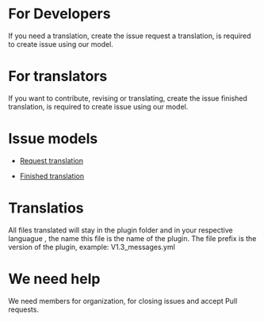# For Developers
If you need a translation, create the issue request a translation, is required to create issue using our model.

# For translators
If you want to contribute, revising or translating, create the issue finished translation, is required to create issue using our model.

# Issue models
* [Request translation](https://github.com/Minecraft-Plugin-Translator-Comunity/Paper/wiki/Request-translation)

* [Finished translation](https://github.com/Minecraft-Plugin-Translator-Comunity/Paper/wiki/Finished-translation)

# Translatios
All files translated will stay in the plugin folder and in your respective languague , the name this file is the name of the plugin. The file prefix is the version of the plugin, example: V1.3_messages.yml

# We need help
We need members for organization, for closing issues and accept Pull requests.
